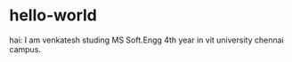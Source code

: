 # hello-world

hai:
   I am venkatesh studing MS Soft.Engg 4th year in vit university chennai campus.
